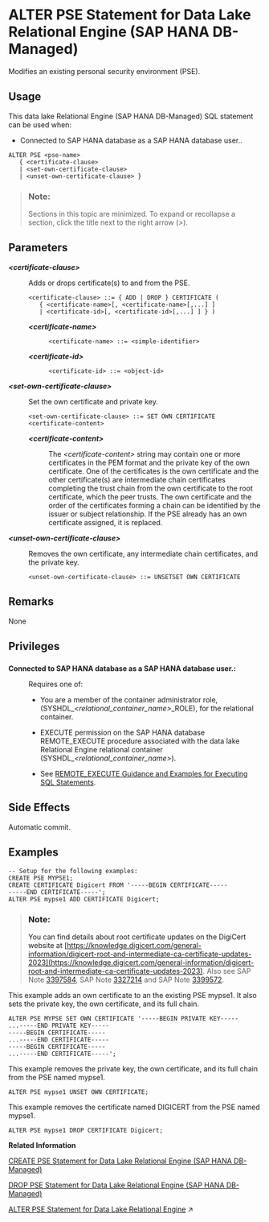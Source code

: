 <!-- loio056ee2c16cd548e3a811170533f684e7 -->

# ALTER PSE Statement for Data Lake Relational Engine \(SAP HANA DB-Managed\)

Modifies an existing personal security environment \(PSE\).



<a name="loio056ee2c16cd548e3a811170533f684e7__section_egm_jff_2zb"/>

## Usage

This data lake Relational Engine \(SAP HANA DB-Managed\) SQL statement can be used when:

-   Connected to SAP HANA database as a SAP HANA database user..



```
ALTER PSE <pse-name> 
   { <certificate-clause>
   | <set-own-certificate-clause>
   | <unset-own-certificate-clause> }
```



> ### Note:  
> Sections in this topic are minimized. To expand or recollapse a section, click the title next to the right arrow \(*\>*\).



<a name="loio056ee2c16cd548e3a811170533f684e7__section_ah4_cct_wbc"/>

## Parameters


<dl>
<dt><b>

*<certificate-clause\>*

</b></dt>
<dd>

Adds or drops certificate\(s\) to and from the PSE.

```
<certificate-clause> ::= { ADD | DROP } CERTIFICATE ( 
   { <certificate-name>[, <certificate-name>[,...] ]
   | <certificate-id>[, <certificate-id>[,...] ] } )
```


<dl>
<dt><b>

*<certificate-name\>*

</b></dt>
<dd>

```
<certificate-name> ::= <simple-identifier>
```



</dd><dt><b>

*<certificate-id\>*

</b></dt>
<dd>

```
<certificate-id> ::= <object-id>
```



</dd>
</dl>



</dd><dt><b>

*<set-own-certificate-clause\>*

</b></dt>
<dd>

Set the own certificate and private key.

```
<set-own-certificate-clause> ::= SET OWN CERTIFICATE <certificate-content>
```


<dl>
<dt><b>

*<certificate-content\>*

</b></dt>
<dd>

The *<certificate-content\>* string may contain one or more certificates in the PEM format and the private key of the own certificate. One of the certificates is the own certificate and the other certificate\(s\) are intermediate chain certificates completing the trust chain from the own certificate to the root certificate, which the peer trusts. The own certificate and the order of the certificates forming a chain can be identified by the issuer or subject relationship. If the PSE already has an own certificate assigned, it is replaced.



</dd>
</dl>



</dd><dt><b>

*<unset-own-certificate-clause\>*

</b></dt>
<dd>

Removes the own certificate, any intermediate chain certificates, and the private key.

```
<unset-own-certificate-clause> ::= UNSETSET OWN CERTIFICATE
```



</dd>
</dl>



<a name="loio056ee2c16cd548e3a811170533f684e7__section_ptt_5b3_fzb"/>

## Remarks

None



<a name="loio056ee2c16cd548e3a811170533f684e7__section_dls_tgb_fzb"/>

## Privileges



### 


<dl>
<dt><b>

Connected to SAP HANA database as a SAP HANA database user.:

</b></dt>
<dd>

Requires one of:

-   You are a member of the container administrator role, \(SYSHDL\_*<relational\_container\_name\>*\_ROLE\), for the relational container.
-   EXECUTE permission on the SAP HANA database REMOTE\_EXECUTE procedure associated with the data lake Relational Engine relational container \(SYSHDL\_*<relational\_container\_name\>*\).

-   See [REMOTE\_EXECUTE Guidance and Examples for Executing SQL Statements](remote-execute-guidance-and-examples-for-executing-sql-statements-fd99ac0.md).




</dd>
</dl>



<a name="loio056ee2c16cd548e3a811170533f684e7__section_xxh_5gb_fzb"/>

## Side Effects

Automatic commit.



<a name="loio056ee2c16cd548e3a811170533f684e7__section_gcx_5gb_fzb"/>

## Examples

```
-- Setup for the following examples:
CREATE PSE MYPSE1;
CREATE CERTIFICATE Digicert FROM '-----BEGIN CERTIFICATE-----
-----END CERTIFICATE-----';
ALTER PSE mypse1 ADD CERTIFICATE Digicert;
```

> ### Note:  
> You can find details about root certificate updates on the DigiCert website at [https://knowledge.digicert.com/general-information/digicert-root-and-intermediate-ca-certificate-updates-2023](https://knowledge.digicert.com/general-information/digicert-root-and-intermediate-ca-certificate-updates-2023). Also see SAP Note [3397584](https://me.sap.com/notes/3397584), SAP Note [3327214](https://me.sap.com/notes/3327214) and SAP Note [3399572](https://me.sap.com/notes/3399572).

This example adds an own certificate to an the existing PSE mypse1. It also sets the private key, the own certificate, and its full chain.

```
ALTER PSE MYPSE SET OWN CERTIFICATE '-----BEGIN PRIVATE KEY-----
...-----END PRIVATE KEY-----
-----BEGIN CERTIFICATE-----
...-----END CERTIFICATE-----
-----BEGIN CERTIFICATE-----
...-----END CERTIFICATE-----';
```

This example removes the private key, the own certificate, and its full chain from the PSE named mypse1.

```
ALTER PSE mypse1 UNSET OWN CERTIFICATE;
```

This example removes the certificate named DIGICERT from the PSE named mypse1.

```
ALTER PSE mypse1 DROP CERTIFICATE Digicert;
```

**Related Information**  


[CREATE PSE Statement for Data Lake Relational Engine \(SAP HANA DB-Managed\)](create-pse-statement-for-data-lake-relational-engine-sap-hana-db-managed-bc673db.md "Create a personal security environment (PSE).")

[DROP PSE Statement for Data Lake Relational Engine \(SAP HANA DB-Managed\)](drop-pse-statement-for-data-lake-relational-engine-sap-hana-db-managed-daf65f6.md "Removes a personal security environment (PSE) from the database.")

[ALTER PSE Statement for Data Lake Relational Engine](https://help.sap.com/viewer/19b3964099384f178ad08f2d348232a9/2024_3_QRC/en-US/53742a28df0f40deb5cd7a9784fc1a55.html "Modifies an existing personal security environment (PSE).") :arrow_upper_right:

